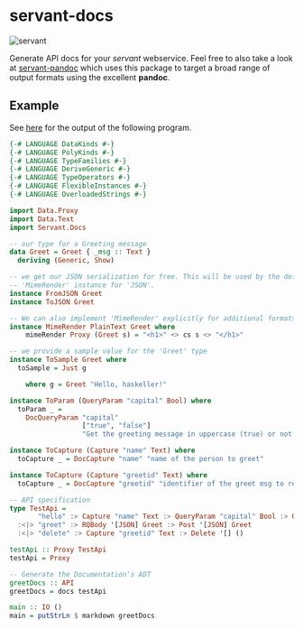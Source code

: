 # servant-docs

![servant](https://raw.githubusercontent.com/haskell-servant/servant/master/servant.png)

Generate API docs for your *servant* webservice. Feel free to also take a look at [servant-pandoc](https://github.com/mpickering/servant-pandoc) which uses this package to target a broad range of output formats using the excellent **pandoc**.

## Example

See [here](https://github.com/haskell-servant/servant/blob/master/servant-docs/example/greet.md) for the output of the following program.

``` haskell
{-# LANGUAGE DataKinds #-}
{-# LANGUAGE PolyKinds #-}
{-# LANGUAGE TypeFamilies #-}
{-# LANGUAGE DeriveGeneric #-}
{-# LANGUAGE TypeOperators #-}
{-# LANGUAGE FlexibleInstances #-}
{-# LANGUAGE OverloadedStrings #-}

import Data.Proxy
import Data.Text
import Servant.Docs

-- our type for a Greeting message
data Greet = Greet { _msg :: Text }
  deriving (Generic, Show)

-- we get our JSON serialization for free. This will be used by the default
-- 'MimeRender' instance for 'JSON'.
instance FromJSON Greet
instance ToJSON Greet

-- We can also implement 'MimeRender' explicitly for additional formats.
instance MimeRender PlainText Greet where
    mimeRender Proxy (Greet s) = "<h1>" <> cs s <> "</h1>"

-- we provide a sample value for the 'Greet' type
instance ToSample Greet where
  toSample = Just g

    where g = Greet "Hello, haskeller!"

instance ToParam (QueryParam "capital" Bool) where
  toParam _ =
    DocQueryParam "capital"
                  ["true", "false"]
                  "Get the greeting message in uppercase (true) or not (false). Default is false."

instance ToCapture (Capture "name" Text) where
  toCapture _ = DocCapture "name" "name of the person to greet"

instance ToCapture (Capture "greetid" Text) where
  toCapture _ = DocCapture "greetid" "identifier of the greet msg to remove"

-- API specification
type TestApi =
       "hello" :> Capture "name" Text :> QueryParam "capital" Bool :> Get '[JSON,PlainText] Greet
  :<|> "greet" :> RQBody '[JSON] Greet :> Post '[JSON] Greet
  :<|> "delete" :> Capture "greetid" Text :> Delete '[] ()

testApi :: Proxy TestApi
testApi = Proxy

-- Generate the Documentation's ADT
greetDocs :: API
greetDocs = docs testApi

main :: IO ()
main = putStrLn $ markdown greetDocs
```
